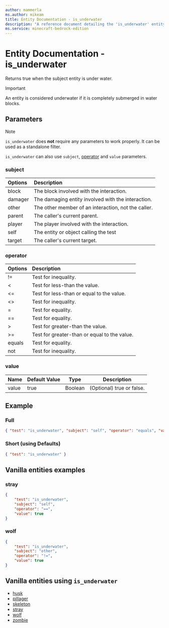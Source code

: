 ```yaml
---
author: mammerla
ms.author: mikeam
title: Entity Documentation - is_underwater
description: "A reference document detailing the 'is_underwater' entity filter"
ms.service: minecraft-bedrock-edition
---
```


# Entity Documentation - is_underwater

Returns true when the subject entity is under water.

> [!IMPORTANT]
> An entity is considered underwater if it is completely submerged in water blocks.

## Parameters

> [!NOTE]
> `is_underwater` does **not** require any parameters to work properly. It can be used as a standalone filter.
>
> `is_underwater` can also use `subject`, [operator](../Definitions/NestedTables/operator.md) and `value` parameters.

### subject

| Options| Description |
|:-----------|:-----------|
| block| The block involved with the interaction. |
| damager| The damaging entity involved with the interaction. |
| other| The other member of an interaction, not the caller. |
| parent| The caller's current parent. |
| player| The player involved with the interaction. |
| self| The entity or object calling the test |
| target| The caller's current target. |

### operator

| Options| Description |
|:-----------|:-----------|
| !=| Test for inequality. |
| <| Test for less-than the value. |
| <=| Test for less-than or equal to the value. |
| <>| Test for inequality. |
| =| Test for equality. |
| ==| Test for equality. |
| >| Test for greater-than the value. |
| >=| Test for greater-than or equal to the value. |
| equals| Test for equality. |
| not| Test for inequality. |

### value

|Name |Default Value  |Type  |Description  |
|---------|---------|---------|---------|
|value |true |Boolean |(Optional) true or false. |

## Example

### Full

```json
{ "test": "is_underwater", "subject": "self", "operator": "equals", "value": true}
```

### Short (using Defaults)

```json
{ "test": "is_underwater" }
```

## Vanilla entities examples

### stray

```json
{
    "test": "is_underwater",
    "subject": "self",
    "operator": "==",
    "value": true
}
```

### wolf

```json
{
    "test": "is_underwater",
    "subject": "other",
    "operator": "!=",
    "value": true
}
```

## Vanilla entities using `is_underwater`

- [husk](../../../../Source/VanillaBehaviorPack_Snippets/entities/husk.md)
- [pillager](../../../../Source/VanillaBehaviorPack_Snippets/entities/pillager.md)
- [skeleton](../../../../Source/VanillaBehaviorPack_Snippets/entities/skeleton.md)
- [stray](../../../../Source/VanillaBehaviorPack_Snippets/entities/stray.md)
- [wolf](../../../../Source/VanillaBehaviorPack_Snippets/entities/wolf.md)
- [zombie](../../../../Source/VanillaBehaviorPack_Snippets/entities/zombie.md)
